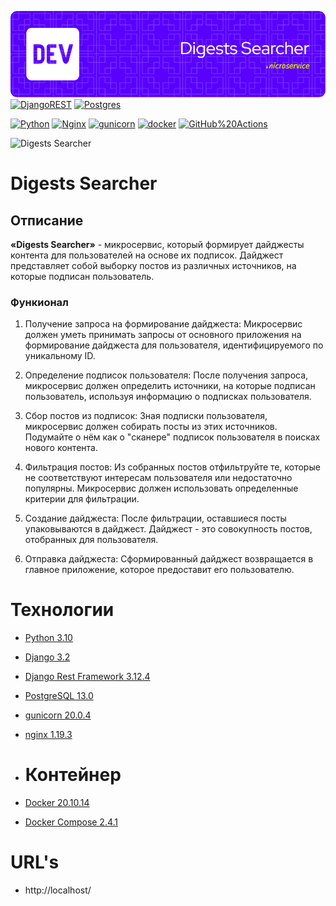 ![Header](git_hub/preview.png)
[![DjangoREST](https://img.shields.io/badge/DJANGO-REST-ff1709?style=for-the-badge&logo=django&logoColor=white&color=ff1709&labelColor=gray)](https://www.django-rest-framework.org/)
[![Postgres](https://img.shields.io/badge/postgres-%23316192.svg?style=for-the-badge&logo=postgresql&logoColor=white)](https://www.postgresql.org/)

[![Python](https://img.shields.io/badge/-Python-464646?style=flat-square&logo=Python)](https://www.python.org/)
[![Nginx](https://img.shields.io/badge/-NGINX-464646?style=flat-square&logo=NGINX)](https://nginx.org/ru/)
[![gunicorn](https://img.shields.io/badge/-gunicorn-464646?style=flat-square&logo=gunicorn)](https://gunicorn.org/)
[![docker](https://img.shields.io/badge/-Docker-464646?style=flat-square&logo=docker)](https://www.docker.com/)
[![GitHub%20Actions](https://img.shields.io/badge/-GitHub%20Actions-464646?style=flat-square&logo=GitHub%20actions)](https://github.com/features/actions)

![Digests Searcher](https://github.com/kvazymir1199/foodgram-project-react/actions/workflows/foodgram_react_project_workflow.yml/badge.svg)

# Digests Searcher

## Отписание

**«Digests Searcher»** - микросервис, который формирует дайджесты контента
для пользователей на основе их подписок. Дайджест представляет собой выборку
постов из различных источников, на которые подписан пользователь.

### Функионал

1. Получение запроса на формирование дайджеста: Микросервис должен уметь
   принимать запросы от основного приложения на формирование дайджеста для
   пользователя, идентифицируемого по уникальному ID.

2. Определение подписок пользователя: После получения запроса, микросервис
   должен определить источники, на которые подписан пользователь, используя
   информацию о подписках пользователя.

3. Сбор постов из подписок: Зная подписки пользователя, микросервис должен
   собирать посты из этих источников. Подумайте о нём как о "сканере" подписок
   пользователя в поисках нового контента.

4. Фильтрация постов: Из собранных постов отфильтруйте те, которые не
   соответствуют интересам пользователя или недостаточно популярны. Микросервис
   должен использовать определенные критерии для фильтрации.

5. Создание дайджеста: После фильтрации, оставшиеся посты упаковываются в
   дайджест. Дайджест - это совокупность постов, отобранных для пользователя.

6. Отправка дайджеста: Сформированный дайджест возвращается в главное
   приложение, которое предоставит его пользователю.

# Технологии

- [Python 3.10](https://www.python.org/downloads/release/python-388/)
- [Django 3.2](https://www.djangoproject.com/download/)
- [Django Rest Framework 3.12.4](https://www.django-rest-framework.org/)
- [PostgreSQL 13.0](https://www.postgresql.org/download/)
- [gunicorn 20.0.4](https://pypi.org/project/gunicorn/)
- [nginx 1.19.3](https://nginx.org/ru/download.html)
- # Контейнер

- [Docker 20.10.14](https://www.docker.com/)
- [Docker Compose 2.4.1](https://docs.docker.com/compose/)

# URL's

- http://localhost/